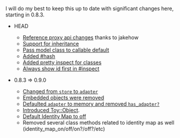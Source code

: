I will do my best to keep this up to date with significant changes here, starting in 0.8.3.

* HEAD
  * [Reference proxy api changes](https://github.com/jnunemaker/toystore/pull/5) thanks to jakehow
  * [Support for inheritance](https://github.com/jnunemaker/toystore/pull/4)
  * [Pass model class to callable default](https://github.com/jnunemaker/toystore/commit/45eff74fb712e5b2a437e3c09b382421fc05539d)
  * [Added #hash](https://github.com/jnunemaker/toystore/commit/0769f548be669ad1b456cb1b8e11e394e0fee303)
  * [Added pretty inspect for classes](https://github.com/jnunemaker/toystore/commit/2fdc18b8d8428a932c1e5eeafa6a4db2269f1473)
  * [Always show id first in #inspect](https://github.com/jnunemaker/toystore/commit/145312b961a519ab84b010d37be075d85fa290a2)

* 0.8.3 => 0.9.0
  * [Changed from `store` to `adapter`](https://github.com/jnunemaker/toystore/pull/1)
  * [Embedded objects were removed](https://github.com/jnunemaker/toystore/pull/2)
  * [Defaulted `adapter` to memory and removed `has_adapter?`](https://github.com/jnunemaker/toystore/commit/64268705fcb22d82eb7ac3e934508770ceb1f101)
  * [Introduced Toy::Object](https://github.com/jnunemaker/toystore/commit/f22fddff96b388db3bd22f36cc1cc29b28d0ae5e).
  * [Default Identity Map to off](https://github.com/jnunemaker/toystore/compare/02b652b4dbd4a652bf3d788fbf8cf7d0bae805f6...5cec60be60f9bf749964d5c2d437189287d6d837)
  * Removed several class methods related to identity map as well (identity_map_on/off/on?/off?/etc)

